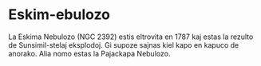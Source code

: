 # Eskim-ebulozo

La Eskima Nebulozo (NGC 2392) estis eltrovita en 1787 kaj estas la rezulto de
Sunsimil-stelaj eksplodoj. Gi supoze sajnas kiel kapo en kapuco de anorako. Alia
nomo estas la Pajackapa Nebulozo.
